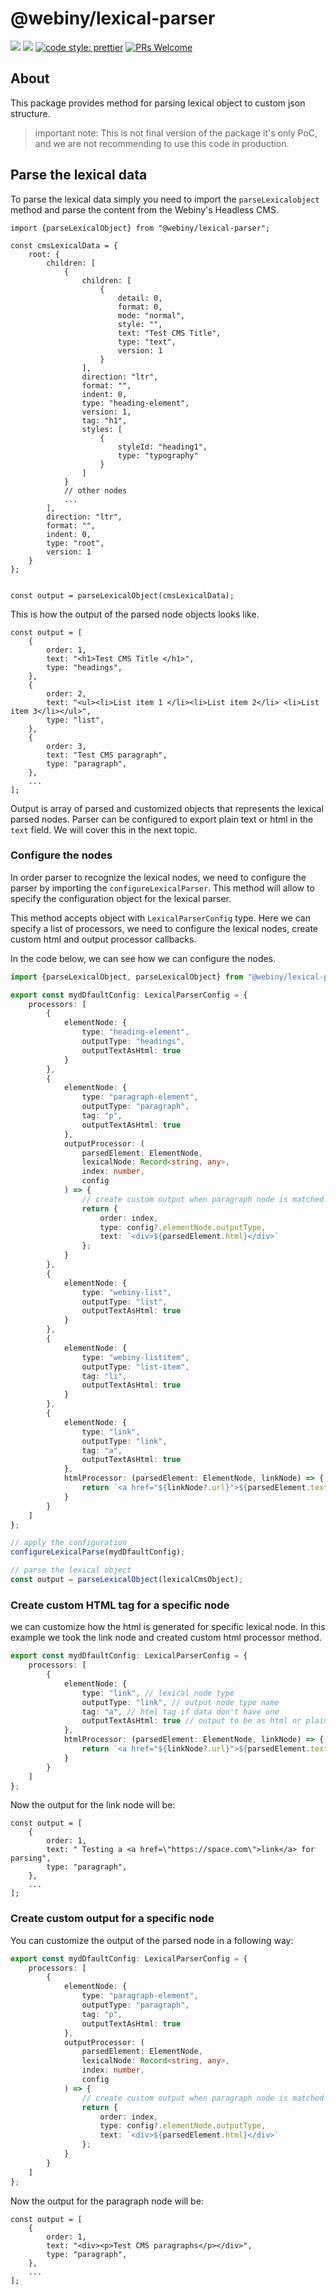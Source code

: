 # @webiny/lexical-parser

[![](https://img.shields.io/npm/dw/@webiny/lexical-parser-actions.svg)](https://www.npmjs.com/package/@webiny/lexical-editor)
[![](https://img.shields.io/npm/v/@webiny/lexical-parser.svg)](https://www.npmjs.com/package/@webiny/lexical-editor)
[![code style: prettier](https://img.shields.io/badge/code_style-prettier-ff69b4.svg?style=flat-square)](https://github.com/prettier/prettier)
[![PRs Welcome](https://img.shields.io/badge/PRs-welcome-brightgreen.svg?style=flat-square)](http://makeapullrequest.com)

## About

This package provides method for parsing lexical object to custom json structure.

> important note: This is not final version of the package it's only PoC, and we are not recommending to use this code
> in production.

## Parse the lexical data

To parse the lexical data simply you need to import the `parseLexicalobject` method and parse the content from the
Webiny's Headless CMS.

```tsx
import {parseLexicalObject} from "@webiny/lexical-parser";

const cmsLexicalData = {
    root: {
        children: [
            {
                children: [
                    {
                        detail: 0,
                        format: 0,
                        mode: "normal",
                        style: "",
                        text: "Test CMS Title",
                        type: "text",
                        version: 1
                    }
                ],
                direction: "ltr",
                format: "",
                indent: 0,
                type: "heading-element",
                version: 1,
                tag: "h1",
                styles: [
                    {
                        styleId: "heading1",
                        type: "typography"
                    }
                ]
            }
            // other nodes
            ...
        ],
        direction: "ltr",
        format: "",
        indent: 0,
        type: "root",
        version: 1
    }
};


const output = parseLexicalObject(cmsLexicalData);
```

This is how the output of the parsed node objects looks like.

```tsx
const output = [
    {
        order: 1,
        text: "<h1>Test CMS Title </h1>",
        type: "headings",
    },
    {
        order: 2,
        text: "<ul><li>List item 1 </li><li>List item 2</li> <li>List item 3</li></ul>",
        type: "list",
    },
    {
        order: 3,
        text: "Test CMS paragraph",
        type: "paragraph",
    },
    ...
];
```

Output is array of parsed and customized objects that represents the lexical parsed nodes. Parser can be configured to
export plain text or html in the `text` field. We will cover this in the next topic.

### Configure the nodes

In order parser to recognize the lexical nodes, we need to configure the parser by importing
the `configureLexicalParser`. This method will allow to specify the configuration object for the lexical parser.

This method accepts object with `LexicalParserConfig` type. Here we can specify a list of processors, we need to
configure the lexical nodes, create custom html and output processor callbacks.

In the code below, we can see how we can configure the nodes.

```ts
import {parseLexicalObject, parseLexicalObject} from "@webiny/lexical-parser";

export const mydDfaultConfig: LexicalParserConfig = {
    processors: [
        {
            elementNode: {
                type: "heading-element",
                outputType: "headings",
                outputTextAsHtml: true
            }
        },
        {
            elementNode: {
                type: "paragraph-element",
                outputType: "paragraph",
                tag: "p",
                outputTextAsHtml: true
            },
            outputProcessor: (
                parsedElement: ElementNode,
                lexicalNode: Record<string, any>,
                index: number,
                config
            ) => {
                // create custom output when paragraph node is matched
                return {
                    order: index,
                    type: config?.elementNode.outputType,
                    text: `<div>${parsedElement.html}</div>`
                };
            }
        },
        {
            elementNode: {
                type: "webiny-list",
                outputType: "list",
                outputTextAsHtml: true
            }
        },
        {
            elementNode: {
                type: "webiny-listitem",
                outputType: "list-item",
                tag: "li",
                outputTextAsHtml: true
            }
        },
        {
            elementNode: {
                type: "link",
                outputType: "link",
                tag: "a",
                outputTextAsHtml: true
            },
            htmlProcessor: (parsedElement: ElementNode, linkNode) => {
                return `<a href="${linkNode?.url}">${parsedElement.text}</a>`;
            }
        }
    ]
};

// apply the configuration
configureLexicalParse(mydDfaultConfig);

// parse the lexical object
const output = parseLexicalObject(lexicalCmsObject);
```

### Create custom HTML tag for a specific node

we can customize how the html is generated for specific lexical node. In this example we took the link node and created
custom html processor method.

```ts
export const mydDfaultConfig: LexicalParserConfig = {
    processors: [
        {
            elementNode: {
                type: "link", // lexical node type
                outputType: "link", // output node type name
                tag: "a", // html tag if data don't have one
                outputTextAsHtml: true // output to be as html or plain text
            },
            htmlProcessor: (parsedElement: ElementNode, linkNode) => {
                return `<a href="${linkNode?.url}">${parsedElement.text}</a>`;
            }
        }
    ]
};
```

Now the output for the link node will be:

```tsx
const output = [
    {
        order: 1,
        text: " Testing a <a href=\"https://space.com\">link</a> for parsing",
        type: "paragraph",
    },
    ...
];
```

### Create custom output for a specific node

You can customize the output of the parsed node in a following way:

```ts
export const mydDfaultConfig: LexicalParserConfig = {
    processors: [
        {
            elementNode: {
                type: "paragraph-element",
                outputType: "paragraph",
                tag: "p",
                outputTextAsHtml: true
            },
            outputProcessor: (
                parsedElement: ElementNode,
                lexicalNode: Record<string, any>,
                index: number,
                config
            ) => {
                // create custom output when paragraph node is matched
                return {
                    order: index,
                    type: config?.elementNode.outputType,
                    text: `<div>${parsedElement.html}</div>`
                };
            }
        }
    ]
};

```

Now the output for the paragraph node will be:

```tsx
const output = [
    {
        order: 1,
        text: "<div><p>Test CMS paragraphs</p></div>",
        type: "paragraph",
    },
    ...
];
```
